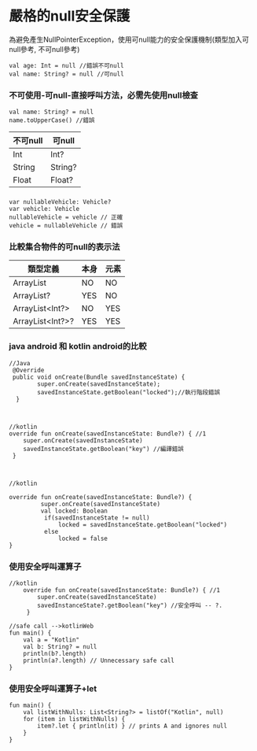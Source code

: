 # 嚴格的null安全保護

為避免產生NullPointerException，使用可null能力的安全保護機制(類型加入可null參考, 不可null參考)

	val age: Int = null //錯誤不可null
	val name: String? = null //可null

### 不可使用-可null-直接呼叫方法，必需先使用null檢查
	val name: String? = null
	name.toUpperCase() //錯誤

不可null       | 可null
------------- | -------------
 Int          | Int?
String        | String?
Float         | Float?

### 
	var nullableVehicle: Vehicle?
	var vehicle: Vehicle
	nullableVehicle = vehicle // 正確
	vehicle = nullableVehicle // 錯誤


### 比較集合物件的可null的表示法

類型定義          | 本身           | 元素
-----------------| ------------- | -------------
ArrayList<Int>   | NO            | NO 
ArrayList<Int>?  | YES           | NO
ArrayList<Int?>  | NO            | YES
ArrayList<Int?>? | YES           | YES

### java android 和 kotlin android的比較
	//Java
	 @Override
	 public void onCreate(Bundle savedInstanceState) {
	        super.onCreate(savedInstanceState);
	        savedInstanceState.getBoolean("locked");//執行階段錯誤
	  }
	  
	  
	        
	//kotlin
	override fun onCreate(savedInstanceState: Bundle?) { //1
	    super.onCreate(savedInstanceState)
	    savedInstanceState.getBoolean("key") //編譯錯誤
	 }
	 
	 
	 
	//kotlin
	
	override fun onCreate(savedInstanceState: Bundle?) {
	         super.onCreate(savedInstanceState)
	         val locked: Boolean
	          if(savedInstanceState != null)
	              locked = savedInstanceState.getBoolean("locked")
	          else
	              locked = false
	}
	
### 使用安全呼叫運算子
	//kotlin
		override fun onCreate(savedInstanceState: Bundle?) { //1
		    super.onCreate(savedInstanceState)
		    savedInstanceState?.getBoolean("key") //安全呼叫 -- ?.
		 }
		 
	//safe call -->kotlinWeb
	fun main() {
	    val a = "Kotlin"
	    val b: String? = null
	    println(b?.length)
	    println(a?.length) // Unnecessary safe call
	}
	
### 使用安全呼叫運算子+let
	fun main() {
	    val listWithNulls: List<String?> = listOf("Kotlin", null)
	    for (item in listWithNulls) {
	        item?.let { println(it) } // prints A and ignores null
	    }
	}